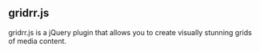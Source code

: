 gridrr.js
---------

gridrr.js is a jQuery plugin that allows you to create visually stunning grids of media content.